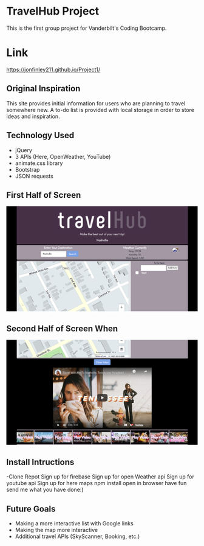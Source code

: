 # TravelHub Project
This is the first group project for Vanderbilt's Coding Bootcamp. 

# Link 
https://jonfinley211.github.io/Project1/

## Original Inspiration
This site provides initial information for users who are planning to travel somewhere new. A to-do list is provided with local storage in order to store ideas and inspiration.

## Technology Used
- jQuery 
- 3 APIs (Here, OpenWeather, YouTube)
- animate.css library
- Bootstrap
- JSON requests

## First Half of Screen
![Screen Shot](assets/images/FirstHalfScreen.png)

## Second Half of Screen When 
![Screen Shot](assets/images/SecondHalfScreen.png)

## Install Intructions 
-Clone Repot
Sign up for firebase
Sign up for open Weather api
Sign up for youtube api
Sign up for here maps
npm install
open in browser
have fun send me what you have done:)


## Future Goals
- Making a more interactive list with Google links
- Making the map more interactive 
- Additional travel APIs (SkyScanner, Booking, etc.)
